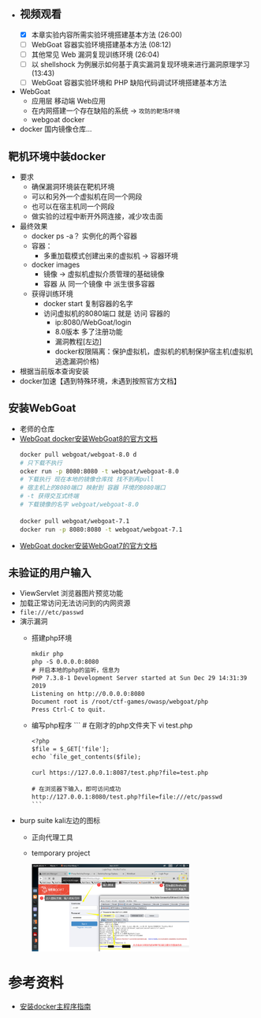 - 视频观看
  - 
  - [x] 本章实验内容所需实验环境搭建基本方法 (26:00)
  - [ ] WebGoat 容器实验环境搭建基本方法 (08:12)
  - [ ] 其他常见 Web 漏洞复现训练环境 (26:04)
  - [ ] 以 shellshock 为例展示如何基于真实漏洞复现环境来进行漏洞原理学习 (13:43)
  - [ ] WebGoat 容器实验环境和 PHP 缺陷代码调试环境搭建基本方法

- WebGoat 
  - 应用层 移动端 Web应用
  - 在内网搭建一个存在缺陷的系统 -> `攻防的靶场环境`
  - webgoat docker
- docker 国内镜像仓库...

## 靶机环境中装docker
- 要求
  - 确保漏洞环境装在靶机环境
  - 可以和另外一个虚拟机在同一个网段
  - 也可以在宿主机同一个网段
  - 做实验的过程中断开外网连接，减少攻击面
- 最终效果
  - docker ps -a？ 实例化的两个容器
  - 容器：
    - 多重加载模式创建出来的虚拟机 -> 容器环境
  - docker images
    - 镜像 -> 虚拟机虚拟介质管理的基础镜像
    - 容器 从 同一个镜像 中 派生很多容器
  - 获得训练环境
    - docker start 复制容器的名字
    - 访问虚拟机的8080端口 就是 访问 容器的
      - ip:8080/WebGoat/login
      - 8.0版本 多了注册功能
      - 漏洞教程[左边]
      - docker权限隔离：保护虚拟机，虚拟机的机制保护宿主机(虚拟机逃逸漏洞价格)
- 根据当前版本查询安装
- docker加速【遇到特殊环境，未遇到按照官方文档】

## 安装WebGoat
- 老师的仓库
- [WebGoat docker安装WebGoat8的官方文档](https://hub.docker.com/r/webgoat/webgoat-8.0/)
  ```bash
  docker pull webgoat/webgoat-8.0 d
  # 只下载不执行
  ocker run -p 8080:8080 -t webgoat/webgoat-8.0
  # 下载执行 现在本地的镜像仓库找 找不到再pull
  # 宿主机上的8080端口 映射到 容器 环境的8080端口
  # -t 获得交互式终端 
  # 下载镜像的名字 webgoat/webgoat-8.0

  docker pull webgoat/webgoat-7.1 
  docker run -p 8080:8080 -t webgoat/webgoat-7.1
  ```
- [WebGoat docker安装WebGoat7的官方文档](https://hub.docker.com/r/webgoat/webgoat-7.1/)

## 未验证的用户输入

- ViewServlet 浏览器图片预览功能
- 加载正常访问无法访问到的内网资源
- `file:///etc/passwd`
- 演示漏洞
  - 搭建php环境
      ```
      mkdir php
      php -S 0.0.0.0:8080
      # 开启本地的php的监听，信息为
      PHP 7.3.8-1 Development Server started at Sun Dec 29 14:31:39 2019
      Listening on http://0.0.0.0:8080
      Document root is /root/ctf-games/owasp/webgoat/php
      Press Ctrl-C to quit.
      ```
  - 编写php程序
        ```
        # 在刚才的php文件夹下 
        vi test.php

        <?php
        $file = $_GET['file'];
        echo `file_get_contents($file);

        curl https://127.0.0.1:8087/test.php?file=test.php

        # 在浏览器下输入，即可访问成功
        http://127.0.0.1:8080/test.php?file=file:///etc/passwd
        ```
- burp suite kali左边的图标
  - 正向代理工具
  - temporary project
    
    <img src="learning_imgs/burpsuiteproxy.png" width=70%>

# 参考资料

- [安装docker主程序指南](https://github.com/c4pr1c3/ac-demo#%E4%BE%9D%E8%B5%96%E7%8E%AF%E5%A2%83%E5%AE%89%E8%A3%85%E8%A1%A5%E5%85%85%E8%AF%B4%E6%98%8E)